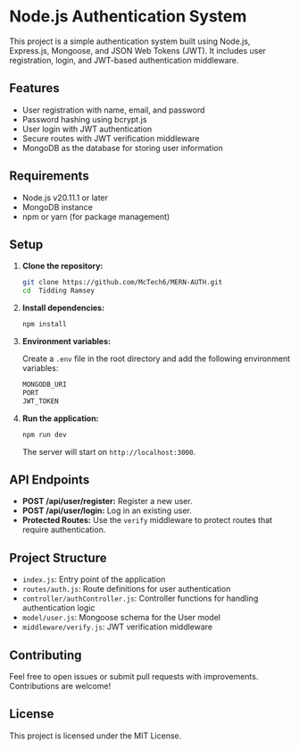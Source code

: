 # Node.js Authentication System

This project is a simple authentication system built using Node.js, Express.js, Mongoose, and JSON Web Tokens (JWT). It includes user registration, login, and JWT-based authentication middleware.

## Features

- User registration with name, email, and password
- Password hashing using bcrypt.js
- User login with JWT authentication
- Secure routes with JWT verification middleware
- MongoDB as the database for storing user information

## Requirements

- Node.js v20.11.1 or later
- MongoDB instance
- npm or yarn (for package management)

## Setup

1. **Clone the repository:**

    ```bash
    git clone https://github.com/McTech6/MERN-AUTH.git
    cd  Tidding Ramsey
    ```

2. **Install dependencies:**

    ```bash
    npm install
    ```

3. **Environment variables:**

    Create a `.env` file in the root directory and add the following environment variables:

    ```bash
    MONGODB_URI  
    PORT 
    JWT_TOKEN 
    ```

4. **Run the application:**

    ```bash
    npm run dev
    ```

    The server will start on `http://localhost:3000`.

## API Endpoints

- **POST /api/user/register:** Register a new user.
- **POST /api/user/login:** Log in an existing user.
- **Protected Routes:** Use the `verify` middleware to protect routes that require authentication.

## Project Structure

- `index.js`: Entry point of the application
- `routes/auth.js`: Route definitions for user authentication
- `controller/authController.js`: Controller functions for handling authentication logic
- `model/user.js`: Mongoose schema for the User model
- `middleware/verify.js`: JWT verification middleware

## Contributing

Feel free to open issues or submit pull requests with improvements. Contributions are welcome!

## License

This project is licensed under the MIT License.

